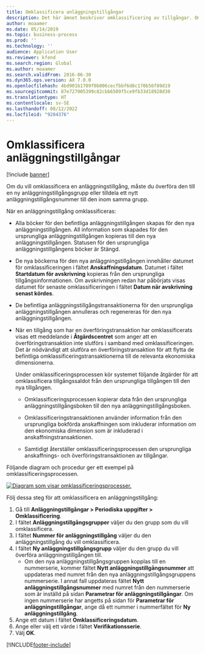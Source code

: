 ```yaml
---
title: Omklassificera anläggningstillgångar
description: Det här ämnet beskriver omklassificering av tillgångar. Om du vill omklassificera en anläggningstillgång, måste du överföra den till en ny anläggningstillgångsgrupp eller tilldela ett nytt anläggningstillgångsnummer till den inom samma grupp.
author: moaamer
ms.date: 05/14/2019
ms.topic: business-process
ms.prod: ''
ms.technology: ''
audience: Application User
ms.reviewer: kfend
ms.search.region: Global
ms.author: moaamer
ms.search.validFrom: 2016-06-30
ms.dyn365.ops.version: AX 7.0.0
ms.openlocfilehash: 4bd901b1709f0b006cecfbbf6d8c170b56f89d19
ms.sourcegitcommit: 87e727005399c82cbb6509f5ce9fb33d18928d30
ms.translationtype: HT
ms.contentlocale: sv-SE
ms.lasthandoff: 08/12/2022
ms.locfileid: "9284376"
---
```

# <a name="reclassify-fixed-assets"></a>Omklassificera anläggningstillgångar

[!include [banner](../../includes/banner.md)]

Om du vill omklassificera en anläggningstillgång, måste du överföra den till en ny anläggningstillgångsgrupp eller tilldela ett nytt anläggningstillgångsnummer till den inom samma grupp. 

När en anläggningstillgång omklassificeras:

- Alla böcker för den befintliga anläggningstillgången skapas för den nya anläggningstillgången. All information som skapades för den ursprungliga anläggningstillgången kopieras till den nya anläggningstillgången. Statusen för den ursprungliga anläggningstillgångens böcker är Stängd. 

- De nya böckerna för den nya anläggningstillgången innehåller datumet för omklassificeringen i fältet **Anskaffningsdatum**. Datumet i fältet **Startdatum för avskrivning** kopieras från den ursprungliga tillgångsinformationen. Om avskrivningen redan har påbörjats visas datumet för senaste omklassificeringen i fältet **Datum när avskrivning senast kördes**. 

- De befintliga anläggningstillgångstransaktionerna för den ursprungliga anläggningstillgången annulleras och regenereras för den nya anläggningstillgången.

- När en tillgång som har en överföringstransaktion har omklassificerats visas ett meddelande i **Åtgärdscentret** som anger att en överföringstransaktion inte slutförs i samband med omklassificeringen. Det är nödvändigt att slutföra en överföringstransaktion för att flytta de befintliga omklassificeringstransaktionerna till de relevanta ekonomiska dimensionerna. 

   Under omklassificeringsprocessen kör systemet följande åtgärder för att omklassificera tillgångssaldot från den ursprungliga tillgången till den nya tillgången. 
   
   - Omklassificeringsprocessen kopierar data från den ursprungliga anläggningstillgångsboken till den nya anläggningstillgångsboken.

   - Omklassificeringstransaktionen använder information från den ursprungliga bokförda anskaffningen som inkluderar information om den ekonomiska dimension som är inkluderad i anskaffningstransaktionen.  
   
   - Samtidigt återställer omklassificeringsprocessen den ursprungliga anskaffnings- och överföringstransaktionen av tillgångar. 

Följande diagram och procedur ger ett exempel på omklassificeringsprocessen. 

[![Diagram som visar omklassificeringsprocesser.](../media/reclassification-process-01.png)](../media/reclassification-process-01.png)

Följ dessa steg för att omklassificera en anläggningstillgång:

1. Gå till **Anläggningstillgångar > Periodiska uppgifter > Omklassificering**.
2. I fältet **Anläggningstillgångsgrupper** väljer du den grupp som du vill omklassificera.
3. I fältet **Nummer för anläggningstillgång** väljer du den anläggningstillgång du vill omklassificera.
4. I fältet **Ny anläggningstillgångsgrupp** väljer du den grupp du vill överföra anläggningstillgången till.
    * Om den nya anläggningstillgångsgruppen kopplas till en nummerserie, kommer fältet **Nytt anläggningstillgångsnummer** att uppdateras med numret från den nya anläggningstillgångsgruppens nummerserie. I annat fall uppdateras fältet **Nytt anläggningstillgångsnummer** med numret från den nummerserie som är inställd på sidan **Parametrar för anläggningstillgångar**. Om ingen nummerserie har angetts på sidan för **Parametrar för anläggningstillgångar**, ange då ett nummer i nummerfältet för **Ny anläggningstillgång**.  
5. Ange ett datum i fältet **Omklassificeringsdatum**.
6. Ange eller välj ett värde i fältet **Verifikationsserie**.
7. Välj **OK**.


[!INCLUDE[footer-include](../../../includes/footer-banner.md)]
